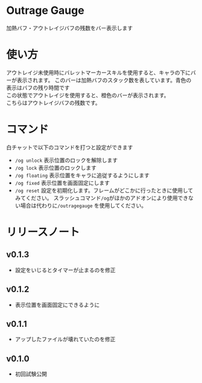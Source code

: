 # Outrage Gauge
加熱バフ・アウトレイジバフの残数をバー表示します

# 使い方
アウトレイジ未使用時にバレットマーカースキルを使用すると、キャラの下にバーが表示されます。
このバーは加熱バフのスタック数を表しています。青色の表示はバフの残り時間です  
この状態でアウトレイジを使用すると、橙色のバーが表示されます。  
こちらはアウトレイジバフの残数です。  

# コマンド
白チャットで以下のコマンドを打つと設定ができます
* `/og unlock` 表示位置のロックを解除します
* `/og lock` 表示位置のロックします
* `/og floating` 表示位置をキャラに追従するようにします
* `/og fixed` 表示位置を画面固定にします
* `/og reset` 設定を初期化します。フレームがどこかに行ったときに使用してみてください。
スラッシュコマンド`/og`がほかのアドオンにより使用できない場合は代わりに`/outragegauge` を使用してください。

# リリースノート
## v0.1.3
* 設定をいじるとタイマーが止まるのを修正
## v0.1.2
* 表示位置を画面固定にできるように
## v0.1.1
* アップしたファイルが壊れていたのを修正
## v0.1.0
* 初回試験公開
